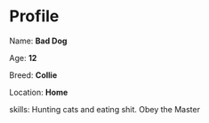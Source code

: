 # Profile

Name: **Bad Dog**

Age: **12**

Breed: **Collie**

Location: **Home**

skills: Hunting cats and eating shit. Obey the Master
